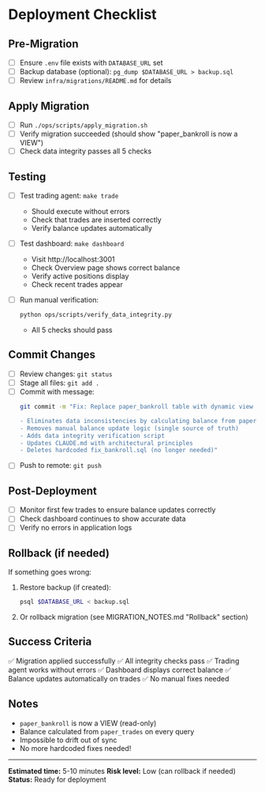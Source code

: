 # Deployment Checklist

## Pre-Migration

- [ ] Ensure `.env` file exists with `DATABASE_URL` set
- [ ] Backup database (optional): `pg_dump $DATABASE_URL > backup.sql`
- [ ] Review `infra/migrations/README.md` for details

## Apply Migration

- [ ] Run `./ops/scripts/apply_migration.sh`
- [ ] Verify migration succeeded (should show "paper_bankroll is now a VIEW")
- [ ] Check data integrity passes all 5 checks

## Testing

- [ ] Test trading agent: `make trade`
  - Should execute without errors
  - Check that trades are inserted correctly
  - Verify balance updates automatically

- [ ] Test dashboard: `make dashboard`
  - Visit http://localhost:3001
  - Check Overview page shows correct balance
  - Verify active positions display
  - Check recent trades appear

- [ ] Run manual verification:
  ```bash
  python ops/scripts/verify_data_integrity.py
  ```
  - All 5 checks should pass

## Commit Changes

- [ ] Review changes: `git status`
- [ ] Stage all files: `git add .`
- [ ] Commit with message:
  ```bash
  git commit -m "Fix: Replace paper_bankroll table with dynamic view

  - Eliminates data inconsistencies by calculating balance from paper_trades
  - Removes manual balance update logic (single source of truth)
  - Adds data integrity verification script
  - Updates CLAUDE.md with architectural principles
  - Deletes hardcoded fix_bankroll.sql (no longer needed)"
  ```
- [ ] Push to remote: `git push`

## Post-Deployment

- [ ] Monitor first few trades to ensure balance updates correctly
- [ ] Check dashboard continues to show accurate data
- [ ] Verify no errors in application logs

## Rollback (if needed)

If something goes wrong:

1. Restore backup (if created):
   ```bash
   psql $DATABASE_URL < backup.sql
   ```

2. Or rollback migration (see MIGRATION_NOTES.md "Rollback" section)

## Success Criteria

✅ Migration applied successfully
✅ All integrity checks pass
✅ Trading agent works without errors
✅ Dashboard displays correct balance
✅ Balance updates automatically on trades
✅ No manual fixes needed

## Notes

- `paper_bankroll` is now a VIEW (read-only)
- Balance calculated from `paper_trades` on every query
- Impossible to drift out of sync
- No more hardcoded fixes needed!

---

**Estimated time:** 5-10 minutes
**Risk level:** Low (can rollback if needed)
**Status:** Ready for deployment
